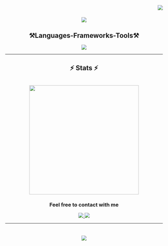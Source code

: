 
<img align="right" src="https://visitor-badge.laobi.icu/badge?page_id=DimoDichev.DimoDichev" />

<h1 align="center">
  <img src="https://readme-typing-svg.demolab.com?font=Bilbo&size=35&duration=4000&pause=1000&center=true&vCenter=true&random=false&width=500&height=70&lines=Hi+there+%F0%9F%91%8B;I+am+Dimo+Dichev" />
</h1>

<h2 align="center">⚒️Languages-Frameworks-Tools⚒️</h2>
<div align="center">
  <a href="https://skillicons.dev">
    <img src="https://skillicons.dev/icons?i=java,spring,mysql,html,css" />
  </a>
</div>

<hr/>

<h2 align="center">⚡ Stats ⚡</h2>
<br>
<div align=center>
  <img width=350 src="https://github-readme-stats.vercel.app/api/top-langs/?username=DimoDichev&layout=compact&theme=react&border_radius=10" />
</div>

<div align="center">
  <h3>Feel free to contact with me</h3>
</div>

<div align="center">
  <a href="mailto:dzdichev@gmail.com">
    <img src="https://img.shields.io/badge/Gmail-D14836?style=for-the-badge&logo=gmail&logoColor=white" />
  </a>
  
  <a href="https://in.linkedin.com/in/dimo-dichev-632ba7288">
    <img src="https://img.shields.io/badge/LinkedIn-0077B5?style=for-the-badge&logo=linkedin&logoColor=white" />
  </a>
</div>

<hr/>

<h1 align="center">
  <img src="https://readme-typing-svg.demolab.com?font=Bilbo&size=35&duration=4000&pause=1000&center=true&vCenter=true&random=false&width=500&height=70&lines=Thanks+for+visiting+✌" />
</h1>
